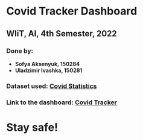 # Covid Tracker Dashboard
## WIiT, AI, 4th Semester, 2022
### Done by:
 - **Sofya Aksenyuk, 150284**
 - **Uladzimir Ivashka, 150281**
### Dataset used: [Covid Statistics](https://raw.githubusercontent.com/allsuitablenamesarealreadytaken/Covid-Tracker-dashboard/main/superNewData.csv)
### Link to the dashboard: [Covid Tracker](https://saxonya.shinyapps.io/Covid-Tracker/)
# Stay safe!
